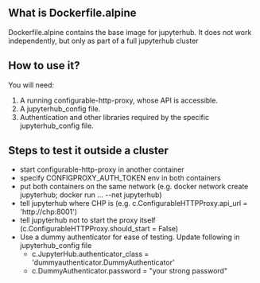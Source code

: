 ## What is Dockerfile.alpine

Dockerfile.alpine contains the base image for jupyterhub. It does not work independently, but only as part of a full jupyterhub cluster

## How to use it?

You will need:

1. A running configurable-http-proxy, whose API is accessible.
2. A jupyterhub_config file.
3. Authentication and other libraries required by the specific jupyterhub_config file.

## Steps to test it outside a cluster

- start configurable-http-proxy in another container
- specify CONFIGPROXY_AUTH_TOKEN env in both containers
- put both containers on the same network (e.g. docker network create jupyterhub; docker run ... --net jupyterhub)
- tell jupyterhub where CHP is (e.g. c.ConfigurableHTTPProxy.api_url = 'http://chp:8001')
- tell jupyterhub not to start the proxy itself (c.ConfigurableHTTPProxy.should_start = False)
- Use a dummy authenticator for ease of testing. Update following in jupyterhub_config file
  - c.JupyterHub.authenticator_class = 'dummyauthenticator.DummyAuthenticator'
  - c.DummyAuthenticator.password = "your strong password"

